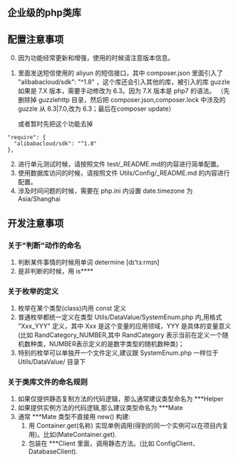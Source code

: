企业级的php类库
--

## 配置注意事项

0. 因为功能经常更新和增强，使用的时候请注意版本信息。

1. 里面发送短信使用的 aliyun 的短信接口，其中 composer.json 里面引入了 "alibabacloud/sdk": "^1.8"
   ，这个库还会引入其他的库，被引入的库 guzzle 如果是 7.X 版本，需要手动修改为 6.3。因为 7.X 版本是 php7 的语法。
   （先删除掉 guzzlehttp 目录，然后把 composer.json,composer.lock 中涉及的 guzzle 从 6.3|7.0,改为 6.3；最后在composer update）

   或者暂时先把这个功能去掉

```shell
"require": {
  "alibabacloud/sdk": "^1.8"
},
```

2. 进行单元测试时候，请按照文件 test/_README.md的内容进行简单配置。
3. 使用数据库访问的时候，请按照文件 Utils/Config/_README.md 的内容进行配置。
4. 涉及时间问题的时候，需要在 php.ini 内设置 date.timezone 为 Asia/Shanghai

## 开发注意事项

### 关于"判断"动作的命名

1. 判断某件事情的时候用单词 determine [dɪ'tɜːrmɪn]
2. 是非判断的时候，用 is****

### 关于枚举的定义

1. 枚举在某个类型(class)内用 const 定义
2. 普通枚举都统一定义在类型 Utils/DataValue/SystemEnum.php 内,用格式 "Xxx_YYY" 定义，其中 Xxx 是这个变量的应用领域，YYY 是具体的变量意义(比如
   RandCategory_NUMBER,其中 RandCategory 表示当前在定义一个随机数种类，NUMBER表示定义的是数字类型的随机数种类)；
3. 特别的枚举可以单独开一个文件定义,建议跟 SystemEnum.php 一样位于 Utils/DataValue/ 目录下

### 关于类库文件的命名规则
1. 如果仅提供静态复制方法的代码逻辑，那么通常建议类型命名为 ***Helper
2. 如果提供实例方法的代码逻辑,那么建议类型命名为 ***Mate
3. 通常 ***Mate 类型不直接用 new() 构建:
   1. 用 Container.get(名称) 实现单例调用(得到的同一个实例可以在项目内复用)。比如(MateContainer.get).
   2. 包装在 ***Client 里面，调用静态方法。(比如 ConfigClient、DatabaseClient).